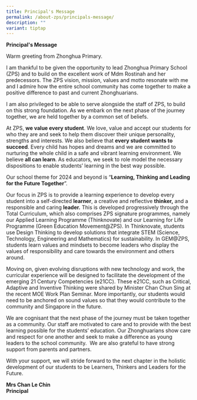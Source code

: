 ```yaml
---
title: Principal's Message
permalink: /about-zps/principals-message/
description: ""
variant: tiptap
---
```

<p><strong>Principal's Message</strong></p><p>Warm greeting from Zhonghua Primary.</p><p>I am thankful to be given the opportunity to lead Zhonghua Primary School (ZPS) and to build on the excellent work of Mdm Rostinah and her predecessors. The ZPS vision, mission, values and motto resonate with me and I admire how the entire school community has come together to make a positive difference to past and current Zhonghuarians.</p><p>I am also privileged to be able to serve alongside the staff of ZPS, to build on this strong foundation. As we embark on the next phase of the journey together, we are held together by a common set of beliefs.</p><p>At ZPS, <strong>we value every student</strong>. We love, value and accept our students for who they are and seek to help them discover their unique personality, strengths and interests. We also believe that <strong>every student wants to succeed</strong>. Every child has hopes and dreams and we are committed to nurturing the whole child in a safe and vibrant learning environment. We believe <strong>all can learn</strong>. As educators, we seek to role model the necessary dispositions to enable students’ learning in the best way possible.</p><p>Our school theme for 2024 and beyond is “<strong>Learning, Thinking and Leading for the Future Together</strong>”.</p><p>Our focus in ZPS is to provide a learning experience to develop every student into a self-directed <strong>learner</strong>, a creative and reflective <strong>thinker,</strong> and a responsible and caring <strong>leader.</strong> This is developed progressively through the Total Curriculum, which also comprises ZPS signature programmes, namely our Applied Learning Programme (Thinknovate) and our Learning for Life Programme (Green Education Movement@ZPS). In Thinknovate, students use Design Thinking to develop solutions that integrate STEM (Science, Technology, Engineering and Mathematics) for sustainability. In GEM@ZPS, students learn values and mindsets to become leaders who display the values of responsibility and care towards the environment and others around.</p><p>Moving on, given evolving disruptions with new technology and work, the curricular experience will be designed to facilitate the development of the emerging 21 Century Competencies (e21CC). These e21CC, such as Critical, Adaptive and Inventive Thinking were shared by Minister Chan Chun Sing at the recent MOE Work Plan Seminar. More importantly, our students would need to be anchored on sound values so that they would contribute to the community and Singapore in the future.</p><p>We are cognisant that the next phase of the journey must be taken together as a community. Our staff are motivated to care and to provide with the best learning possible for the students’ education. Our Zhonghuarians show care and respect for one another and seek to make a difference as young leaders to the school community. &nbsp;We are also grateful to have strong support from parents and partners.</p><p>With your support, we will stride forward to the next chapter in the holistic development of our students to be Learners, Thinkers and Leaders for the Future.</p><p><strong>Mrs Chan Le Chin</strong> <br><strong>Principal</strong></p>
